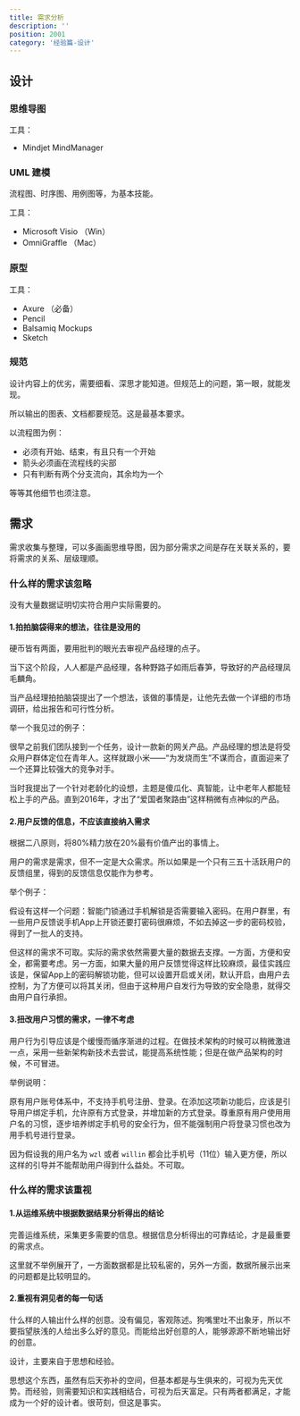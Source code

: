 ```yaml
---
title: 需求分析
description: ''
position: 2001
category: '经验篇-设计'
---
```


## 设计

### 思维导图

工具：

* Mindjet MindManager

### UML 建模

流程图、时序图、用例图等，为基本技能。

工具：

* Microsoft Visio （Win）
* OmniGraffle （Mac）

### 原型

工具：

* Axure （必备）
* Pencil
* Balsamiq Mockups
* Sketch

### 规范

设计内容上的优劣，需要细看、深思才能知道。但规范上的问题，第一眼，就能发现。

所以输出的图表、文档都要规范。这是最基本要求。

以流程图为例：

* 必须有开始、结束，有且只有一个开始
* 箭头必须画在流程线的尖部
* 只有判断有两个分支流向，其余均为一个

等等其他细节也须注意。


## 需求

需求收集与整理，可以多画画思维导图，因为部分需求之间是存在关联关系的，要将需求的关系、层级理顺。

### 什么样的需求该忽略

没有大量数据证明切实符合用户实际需要的。

#### 1.拍拍脑袋得来的想法，往往是没用的

硬币皆有两面，要用批判的眼光去审视产品经理的点子。

当下这个阶段，人人都是产品经理，各种野路子如雨后春笋，导致好的产品经理凤毛麟角。

当产品经理拍拍脑袋提出了一个想法，该做的事情是，让他先去做一个详细的市场调研，给出报告和可行性分析。

举一个我见过的例子：

很早之前我们团队接到一个任务，设计一款新的网关产品。产品经理的想法是将受众用户群体定位在青年人。这样就跟小米——“为发烧而生”不谋而合，直面迎来了一个还算比较强大的竞争对手。

当时我提出了一个针对老龄化的设想，主题是傻瓜化、真智能，让中老年人都能轻松上手的产品。直到2016年，才出了“爱国者聚路由”这样稍微有点神似的产品。

#### 2.用户反馈的信息，不应该直接纳入需求

根据二八原则，将80%精力放在20%最有价值产出的事情上。

用户的需求是需求，但不一定是大众需求。所以如果是一个只有三五十活跃用户的反馈组里，得到的反馈信息仅能作为参考。

举个例子：

假设有这样一个问题：智能门锁通过手机解锁是否需要输入密码。在用户群里，有一些用户反馈说手机App上开锁还要打密码很麻烦，不如去掉这一步的密码校验，得到了一批人的支持。

但这样的需求不可取。实际的需求依然需要大量的数据去支撑。一方面，方便和安全，都需要考虑。另一方面，如果大量的用户反馈觉得这样比较麻烦，最佳实践应该是，保留App上的密码解锁功能，但可以设置开启或关闭，默认开启，由用户去控制，为了方便可以将其关闭，但由于这种用户自发行为导致的安全隐患，就得交由用户自行承担。

#### 3.扭改用户习惯的需求，一律不考虑

用户行为引导应该是个缓慢而循序渐进的过程。在做技术架构的时候可以稍微激进一点，采用一些新架构新技术去尝试，能提高系统性能；但是在做产品架构的时候，不可冒进。

举例说明：

原有用户账号体系中，不支持手机号注册、登录。在添加这项新功能后，应该是引导用户绑定手机，允许原有方式登录，并增加新的方式登录。尊重原有用户使用用户名的习惯，逐步培养绑定手机号的安全行为，但不能强制用户将登录习惯也改为用手机号进行登录。

因为假设我的用户名为 `wzl` 或者 `willin` 都会比手机号（11位）输入更方便，所以这样的引导并不能帮助用户得到什么益处。不可取。

### 什么样的需求该重视

#### 1.从运维系统中根据数据结果分析得出的结论

完善运维系统，采集更多需要的信息。根据信息分析得出的可靠结论，才是最重要的需求点。

这里就不举例展开了，一方面数据都是比较私密的，另外一方面，数据所展示出来的问题都是比较明显的。

#### 2.重视有洞见者的每一句话

什么样的人输出什么样的创意。没有偏见，客观陈述。狗嘴里吐不出象牙，所以不要指望肤浅的人给出多么好的意见。而能给出好创意的人，能够源源不断地输出好的创意。

设计，主要来自于思想和经验。

思想这个东西，虽然有后天弥补的空间，但基本都是与生俱来的，可视为先天优势。而经验，则需要知识和实践相结合，可视为后天富足。只有两者都满足，才能成为一个好的设计者。很苛刻，但这是事实。
